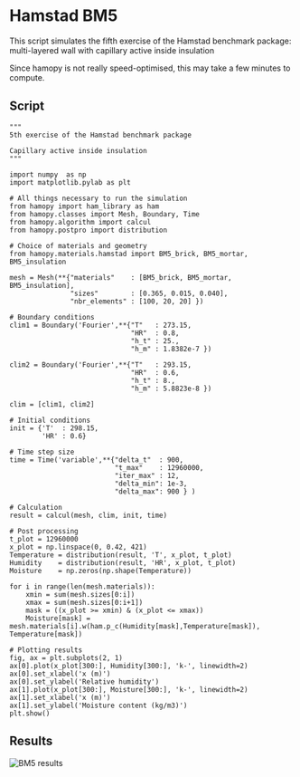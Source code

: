 # Hamstad BM5

This script simulates the fifth exercise of the Hamstad benchmark package: multi-layered wall with capillary active inside insulation

Since hamopy is not really speed-optimised, this may take a few minutes to compute.

## Script

	"""
	5th exercise of the Hamstad benchmark package

	Capillary active inside insulation
	"""

	import numpy  as np
    import matplotlib.pylab as plt
    
    # All things necessary to run the simulation
    from hamopy import ham_library as ham
    from hamopy.classes import Mesh, Boundary, Time
    from hamopy.algorithm import calcul
    from hamopy.postpro import distribution
    
    # Choice of materials and geometry
    from hamopy.materials.hamstad import BM5_brick, BM5_mortar, BM5_insulation
    
    mesh = Mesh(**{"materials"    : [BM5_brick, BM5_mortar, BM5_insulation],
                   "sizes"        : [0.365, 0.015, 0.040],
                   "nbr_elements" : [100, 20, 20] })
    
    # Boundary conditions
    clim1 = Boundary('Fourier',**{"T"   : 273.15,
                                  "HR"  : 0.8,
                                  "h_t" : 25.,
                                  "h_m" : 1.8382e-7 })
                                  
    clim2 = Boundary('Fourier',**{"T"   : 293.15,
                                  "HR"  : 0.6,
                                  "h_t" : 8.,
                                  "h_m" : 5.8823e-8 })
    
    clim = [clim1, clim2]
    
    # Initial conditions
    init = {'T'  : 298.15,
            'HR' : 0.6}
    
    # Time step size
    time = Time('variable',**{"delta_t"  : 900,
                              "t_max"    : 12960000,
                              "iter_max" : 12,
                              "delta_min": 1e-3,
                              "delta_max": 900 } )
    
    # Calculation
    result = calcul(mesh, clim, init, time)
    
    # Post processing
    t_plot = 12960000
    x_plot = np.linspace(0, 0.42, 421)
    Temperature = distribution(result, 'T', x_plot, t_plot)
    Humidity    = distribution(result, 'HR', x_plot, t_plot)
    Moisture    = np.zeros(np.shape(Temperature))
    
    for i in range(len(mesh.materials)):
        xmin = sum(mesh.sizes[0:i])
        xmax = sum(mesh.sizes[0:i+1])
        mask = ((x_plot >= xmin) & (x_plot <= xmax))
        Moisture[mask] = mesh.materials[i].w(ham.p_c(Humidity[mask],Temperature[mask]), Temperature[mask])
    
    # Plotting results
    fig, ax = plt.subplots(2, 1)
    ax[0].plot(x_plot[300:], Humidity[300:], 'k-', linewidth=2)
    ax[0].set_xlabel('x (m)')
    ax[0].set_ylabel('Relative humidity')
    ax[1].plot(x_plot[300:], Moisture[300:], 'k-', linewidth=2)
    ax[1].set_xlabel('x (m)')
    ax[1].set_ylabel('Moisture content (kg/m3)')
    plt.show()

## Results

![BM5 results](BM5_results.png)
